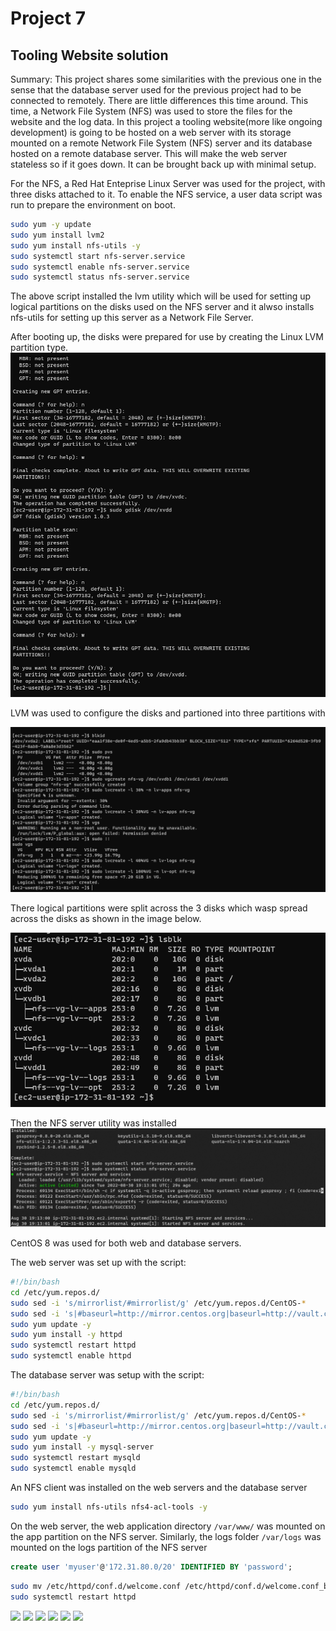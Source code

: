 # Project 7

## Tooling Website solution 
Summary: This project shares some similarities with the previous one in the sense that the database 
server used for the previous project had to be connected to remotely. There are little differences this time around. This time, a Network File System (NFS) was used to store the files for the website and the log data. In this project a tooling website(more like ongoing development) is going to be hosted on a web server with its storage mounted on a remote Network File System (NFS) server and its database hosted on a remote database server. This will make the web server stateless so if it goes down. It can be brought back up with minimal setup.

For the NFS, a Red Hat Enteprise Linux Server was used for the project, with three disks attached to it.
To enable the NFS service, a user data script was run to prepare the environment on boot.

```bash
sudo yum -y update
sudo yum install lvm2
sudo yum install nfs-utils -y
sudo systemctl start nfs-server.service
sudo systemctl enable nfs-server.service
sudo systemctl status nfs-server.service
```
The above script installed the lvm utility which will be used for setting up logical partitions on the disks used on the NFS server and it alwso installs nfs-utils for setting up this server as a Network File Server.

After booting up, the disks were prepared for use by creating the Linux LVM partition type. 
![Linux LVM partions created](media/Project7_images/partitions_created.png)

LVM was used to configure the disks and partioned into three partitions with

![Logical volumes partitioned](media/Project7_images/logical_volumes_created.png)

There logical partitions were split across the 3 disks which wasp spread across the disks as shown in the image below.

![View of the logical volumes on the disk](media/Project7_images/lvm_created.png)

Then the NFS server utility was installed
![NFS server software installed](media/Project7_images/nfs-utils_running.png)


CentOS 8 was used for both web and database servers.

The web server was set up with the script:
```bash
#!/bin/bash
cd /etc/yum.repos.d/
sudo sed -i 's/mirrorlist/#mirrorlist/g' /etc/yum.repos.d/CentOS-*
sudo sed -i 's|#baseurl=http://mirror.centos.org|baseurl=http://vault.centos.org|g' /etc/yum.repos.d/CentOS-*
sudo yum update -y
sudo yum install -y httpd 
sudo systemctl restart httpd
sudo systemctl enable httpd
```

The database server was setup with the script:
```bash
#!/bin/bash
cd /etc/yum.repos.d/
sudo sed -i 's/mirrorlist/#mirrorlist/g' /etc/yum.repos.d/CentOS-*
sudo sed -i 's|#baseurl=http://mirror.centos.org|baseurl=http://vault.centos.org|g' /etc/yum.repos.d/CentOS-*
sudo yum update -y
sudo yum install -y mysql-server 
sudo systemctl restart mysqld
sudo systemctl enable mysqld
```


An NFS client was installed on the web servers and the database server
```bash
sudo yum install nfs-utils nfs4-acl-tools -y
```

On the web server, the web application directory `/var/www/` was mounted on the app partition on the NFS server. Similarly, the logs folder `/var/logs` was mounted on the logs partition of the NFS server










```sql
create user 'myuser'@'172.31.80.0/20' IDENTIFIED BY 'password';
```

```bash
sudo mv /etc/httpd/conf.d/welcome.conf /etc/httpd/conf.d/welcome.conf_backup
sudo systemctl restart httpd
```


![](media/Project7_images/)
![](media/Project7_images/)
![](media/Project7_images/)
![](media/Project7_images/)
![](media/Project7_images/)
![](media/Project7_images/)